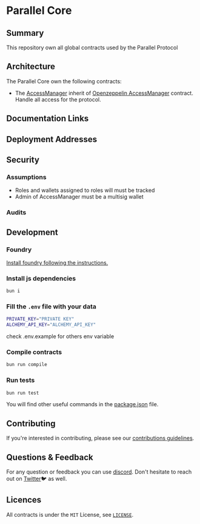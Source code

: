 # Parallel Core

## Summary

This repository own all global contracts used by the Parallel Protocol

## Architecture

The Parallel Core own the following contracts:

- The [AccessManager](./contracts/access/AccessManager.sol) inherit of
  [Openzeppelin AccessManager](https://github.com/OpenZeppelin/openzeppelin-contracts/blob/master/contracts/access/manager/AccessManager.sol)
  contract. Handle all access for the protocol.

## Documentation Links

## Deployment Addresses

## Security

### Assumptions

- Roles and wallets assigned to roles will must be tracked
- Admin of AccessManager must be a multisig wallet

### Audits

## Development

### Foundry

[Install foundry following the instructions.](https://book.getfoundry.sh/getting-started/installation)

### Install js dependencies

```bash
bun i
```

### Fill the `.env` file with your data

```bash
PRIVATE_KEY="PRIVATE KEY"
ALCHEMY_API_KEY="ALCHEMY_API_KEY"
```

check .env.example for others env variable

### Compile contracts

```bash
bun run compile
```

### Run tests

```bash
bun run test
```

You will find other useful commands in the [package.json](./package.json) file.

## Contributing

If you're interested in contributing, please see our [contributions guidelines](./CONTRIBUTING.md).

## Questions & Feedback

For any question or feedback you can use [discord](https://discord.com/invite/mimodao). Don't hesitate to reach out on
[Twitter](https://twitter.com/mimo_labs)🐦 as well.

## Licences

All contracts is under the `MIT` License, see [`LICENSE`](./LICENSE).

